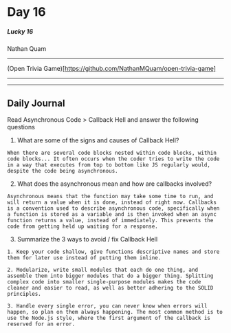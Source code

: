 # Day 16
##### Lucky 16
Nathan Quam

---

(Open Trivia Game)[https://github.com/NathanMQuam/open-trivia-game]

---
---

## Daily Journal

Read Asynchronous Code > Callback Hell and answer the following questions

1. What are some of the signs and causes of Callback Hell?
```
When there are several code blocks nested within code blocks, within code blocks... It often occurs when the coder tries to write the code in a way that executes from top to bottom like JS regularly would, despite the code being asynchronous.
```

2. What does the asynchronous mean and how are callbacks involved?
```
Asynchronous means that the function may take some time to run, and will return a value when it is done, instead of right now. Callbacks is a convention used to describe asynchronous code, specifically when a function is stored as a variable and is then invoked when an async function returns a value, instead of immediately. This prevents the code from getting held up waiting for a response.
```

3. Summarize the 3 ways to avoid / fix Callback Hell
```
1. Keep your code shallow, give functions descriptive names and store them for later use instead of putting them inline.

2. Modularize, write small modules that each do one thing, and assemble them into bigger modules that do a bigger thing. Splitting complex code into smaller single-purpose modules makes the code cleaner and easier to read, as well as better adhering to the SOLID principles.

3. Handle every single error, you can never know when errors will happen, so plan on them always happening. The most common method is to use the Node.js style, where the first argument of the callback is reserved for an error.
```
